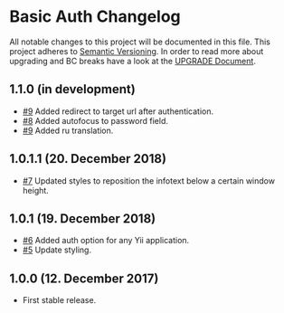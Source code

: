 # Basic Auth Changelog

All notable changes to this project will be documented in this file. This project adheres to [Semantic Versioning](http://semver.org/).
In order to read more about upgrading and BC breaks have a look at the [UPGRADE Document](UPGRADE.md).

## 1.1.0 (in development)

+ [#9](https://github.com/luyadev/luya-module-basicauth/pull/9) Added redirect to target url after authentication.
+ [#8](https://github.com/luyadev/luya-module-basicauth/issues/8) Added autofocus to password field.
+ [#9](https://github.com/luyadev/luya-module-basicauth/pull/9) Added ru translation.

## 1.0.1.1 (20. December 2018)

+ [#7](https://github.com/luyadev/luya-module-basicauth/issues/7) Updated styles to reposition the infotext below a certain window height.

## 1.0.1 (19. December 2018)

+ [#6](https://github.com/luyadev/luya-module-basicauth/issues/6) Added auth option for any Yii application.
+ [#5](https://github.com/luyadev/luya-module-basicauth/issues/5) Update styling.

## 1.0.0 (12. December 2017)

+ First stable release.
